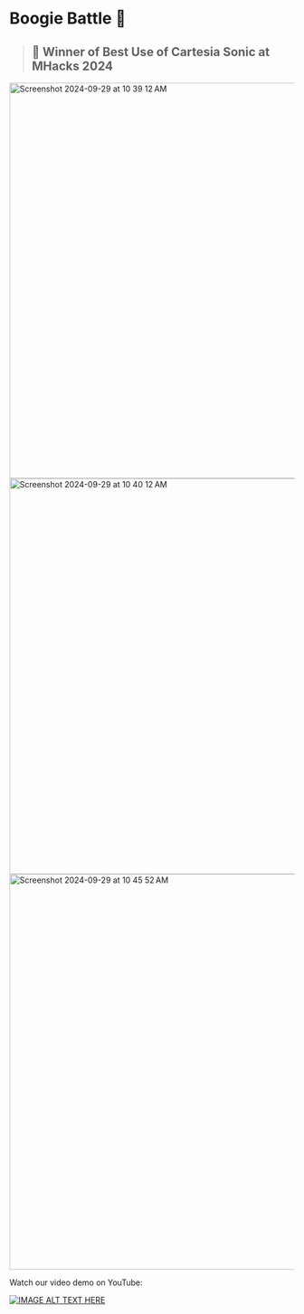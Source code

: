 # Boogie Battle 🕺

> ## 🏅 Winner of Best Use of Cartesia Sonic at MHacks 2024


<img width="700" alt="Screenshot 2024-09-29 at 10 39 12 AM" src="https://github.com/user-attachments/assets/3de4b622-6dba-4a86-93ce-76912802d53b">
<img width="700" alt="Screenshot 2024-09-29 at 10 40 12 AM" src="https://github.com/user-attachments/assets/b111fa26-8ab5-435c-af7a-b900a38d4c2f">
<img width="700" alt="Screenshot 2024-09-29 at 10 45 52 AM" src="https://github.com/user-attachments/assets/b6c40ec4-be9e-4401-b467-9963ffb172ac">

Watch our video demo on YouTube:

[![IMAGE ALT TEXT HERE](https://img.youtube.com/vi/Jslk5cH8ezo/0.jpg)](https://www.youtube.com/watch?v=Jslk5cH8ezo)


